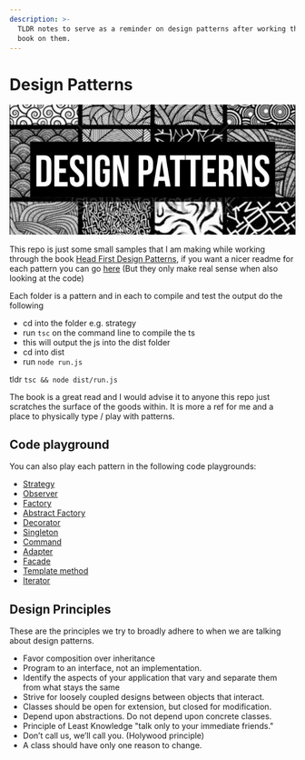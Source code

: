 ```yaml
---
description: >-
  TLDR notes to serve as a reminder on design patterns after working through a
  book on them.
---
```


# Design Patterns

![](.gitbook/assets/patterns.png)

This repo is just some small samples that I am making while working through the book [Head First Design Patterns](https://www.amazon.de/First-Design-Patterns-Brain-Friendly/dp/0596007124), if you want a nicer readme for each pattern you can go [here](https://gareth-fuller.gitbook.io/design_patterns) \(But they only make real sense when also looking at the code\)

Each folder is a pattern and in each to compile and test the output do the following

- cd into the folder e.g. strategy
- run `tsc` on the command line to compile the ts
- this will output the js into the dist folder
- cd into dist
- run `node run.js`

tldr `tsc && node dist/run.js`

The book is a great read and I would advise it to anyone this repo just scratches the surface of the goods within. It is more a ref for me and a place to physically type / play with patterns.

## Code playground

You can also play each pattern in the following code playgrounds:

- [Strategy](https://codesandbox.io/embed/github/sirJiggles/designPatterns/tree/master/strategy)
- [Observer](https://codesandbox.io/embed/github/sirJiggles/designPatterns/tree/master/observer)
- [Factory](https://codesandbox.io/embed/github/sirJiggles/designPatterns/tree/master/factory)
- [Abstract Factory](https://codesandbox.io/embed/github/sirJiggles/designPatterns/tree/master/abstract-factory)
- [Decorator](https://codesandbox.io/embed/github/sirJiggles/designPatterns/tree/master/decorator)
- [Singleton](https://codesandbox.io/embed/github/sirJiggles/designPatterns/tree/master/singleton)
- [Command](https://codesandbox.io/embed/github/sirJiggles/designPatterns/tree/master/command)
- [Adapter](https://codesandbox.io/embed/github/sirJiggles/designPatterns/tree/master/adapter)
- [Facade](https://codesandbox.io/embed/github/sirJiggles/designPatterns/tree/master/facade)
- [Template method](https://codesandbox.io/embed/github/sirJiggles/designPatterns/tree/master/template-method)
- [Iterator](https://codesandbox.io/embed/github/sirJiggles/designPatterns/tree/master/iterator)

## Design Principles

These are the principles we try to broadly adhere to when we are talking about design patterns.

- Favor composition over inheritance
- Program to an interface, not an implementation.
- Identify the aspects of your application that vary and separate them from what stays the same
- Strive for loosely coupled designs between objects that interact.
- Classes should be open for extension, but closed for modification.
- Depend upon abstractions. Do not depend upon concrete classes.
- Principle of Least Knowledge "talk only to your immediate friends."
- Don’t call us, we’ll call you. \(Holywood principle\)
- A class should have only one reason to change.
